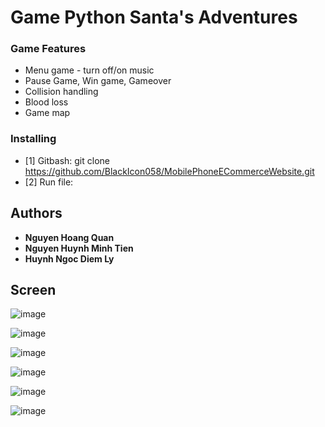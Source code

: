 # Game Python Santa's Adventures

### Game Features

- Menu game - turn off/on music
- Pause Game, Win game, Gameover
- Collision handling
- Blood loss
- Game map

### Installing

- [1] Gitbash: git clone https://github.com/BlackIcon058/MobilePhoneECommerceWebsite.git
- [2] Run file: 


## Authors
  - **Nguyen Hoang Quan** 
  - **Nguyen Huynh Minh Tien**
  - **Huynh Ngoc Diem Ly**

## Screen
<p align="center">
  
  ![image](https://github.com/BlackIcon058/Game-Python_Santa-s-Adventures-/assets/107245089/d372df80-f4c9-479b-940e-712031a69a61)
  
  ![image](https://github.com/BlackIcon058/Game-Python_Santa-s-Adventures-/assets/107245089/242f9c32-724b-4c20-8284-708cdab387af)

  ![image](https://github.com/BlackIcon058/Game-Python_Santa-s-Adventures-/assets/107245089/439caf38-2660-4b13-a7fb-4db9441e9f49)

  ![image](https://github.com/BlackIcon058/Game-Python_Santa-s-Adventures-/assets/107245089/addd0b03-d9f7-4131-a4ed-6d82cc04c1f3)

  ![image](https://github.com/BlackIcon058/Game-Python_Santa-s-Adventures-/assets/107245089/13af854f-10db-4652-8d36-1fe215057926)

  ![image](https://github.com/BlackIcon058/Game-Python_Santa-s-Adventures-/assets/107245089/09ede5b3-1220-4f02-8212-8e2161825ea7)

</p>


